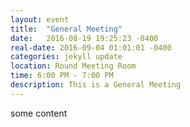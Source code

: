 ```yaml
---
layout: event
title:  "General Meeting"
date:   2016-08-19 19:25:23 -0400
real-date: 2016-09-04 01:01:01 -0400
categories: jekyll update
location: Round Meeting Room
time: 6:00 PM - 7:00 PM
description: This is a General Meeting
---
```


<p>some content</p>
